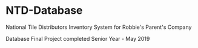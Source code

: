 # NTD-Database

National Tile Distributors Inventory System for Robbie's Parent's Company

Database Final Project completed Senior Year - May 2019
